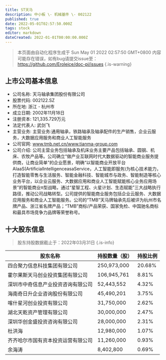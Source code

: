 ```yaml
---
title: ST天马
description: 中小板 \- 机械基件 \- 002122
published: true
date: 2022-05-01T02:57:50.000Z
tags: stock
editor: markdown
dateCreated: 2022-01-01T00:00:00.000Z
---
```


> 本页面由自动化程序生成于 Sun May 01 2022 02:57:50 GMT+0800
> 内容可能存在错误，如有bug请提交issue至：https://github.com/Eroleice/doc-pi/issues
{.is-warning}

## 上市公司基本信息
- 公司名称: 天马轴承集团股份有限公司
- 股票代码: 002122.SZ
- 所在地: 浙江 - 杭州市
- 成立日期: 2002年11月18日
- 注册资本: 121,335.729万元
- 法定代表人: 武剑飞
- 主营业务: 主营业务:通用轴承，铁路轴承及轴承配件的生产销售，企业云服务，大数据应用服务和商业人工智能服务
- 公司官网: www.tmb.net.cn/www.tianma-group.com
- 公司介绍: 公司主营业务包括轴承及机床业务主要产品包括轴承、圆钢、机床、农牧产品等。公司确立“做产业互联网时代大数据驱动的智能商业服务提供商，让商业简单”的企业愿景，明确“以智能商业开放平台AIaaS(ArtificialIntelligenceasaService，人工智能即服务)为核心技术能力，打造智能零售与生活服务、智能金融科技、智能城市与政务、智能制造等核心业务平台，以企业云服务、大数据应用和商业人工智能赋能核心业务应用场景”的智能商业π型战略，通过“星智工程、火星计划、生态赋能”三大战略执行路径，推动公司战略转型。公司提供的智能商业服务包括企业云服务、大数据应用服务和商业人工智能服务。公司的“TMB”天马牌轴承先后被评为杭州市名牌产品、浙江省名牌产品；“TMB”商标/产品荣获、国家免检、中国驰名商标和最具市场竞争力品牌等荣誉称号。


## 十大股东信息
> 股东持股数据截止于：2022年03月31日
{.is-info}

| 股东名称 | 持股数量（股） | 持股比例 |
| --- | --- | --- |
| 四合聚力信息科技集团有限公司 | 250,973,000 | 20.68% |
| 霍尔果斯天马创业投资集团有限公司 | 106,945,761 | 8.81% |
| 深圳市中奇信息产业投资咨询有限公司 | 52,443,552 | 4.32% |
| 海南奇日升企业咨询股份有限公司 | 45,490,201 | 3.75% |
| 喀什星河创业投资有限公司 | 31,750,000 | 2.62% |
| 湖北天乾资产管理有限公司 | 30,000,000 | 2.47% |
| 深圳华创金盛投资咨询有限公司 | 28,000,000 | 2.31% |
| 杜洪海 | 12,980,000 | 1.07% |
| 齐齐哈尔市国有资本投资运营有限公司 | 11,260,000 | 0.93% |
| 余海涛 | 8,402,800 | 0.69% |




